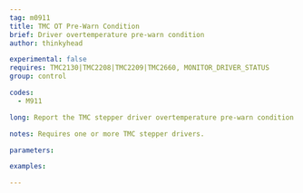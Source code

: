 ```yaml
---
tag: m0911
title: TMC OT Pre-Warn Condition
brief: Driver overtemperature pre-warn condition
author: thinkyhead

experimental: false
requires: TMC2130|TMC2208|TMC2209|TMC2660, MONITOR_DRIVER_STATUS
group: control

codes:
  - M911

long: Report the TMC stepper driver overtemperature pre-warn condition to the host.

notes: Requires one or more TMC stepper drivers.

parameters:

examples:

---
```

